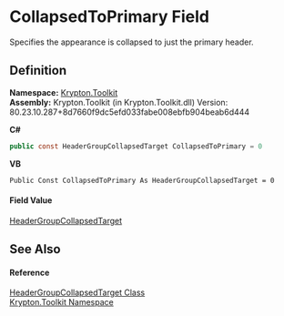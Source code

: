 # CollapsedToPrimary Field


Specifies the appearance is collapsed to just the primary header.



## Definition
**Namespace:** <a href="79d2eac2-21f4-54ff-7552-b20c33c30600.md">Krypton.Toolkit</a>  
**Assembly:** Krypton.Toolkit (in Krypton.Toolkit.dll) Version: 80.23.10.287+8d7660f9dc5efd033fabe008ebfb904beab6d444

**C#**
``` C#
public const HeaderGroupCollapsedTarget CollapsedToPrimary = 0
```
**VB**
``` VB
Public Const CollapsedToPrimary As HeaderGroupCollapsedTarget = 0
```



#### Field Value
<a href="1b859ee2-d644-8c95-bd3e-7aa8d95f875b.md">HeaderGroupCollapsedTarget</a>

## See Also


#### Reference
<a href="1b859ee2-d644-8c95-bd3e-7aa8d95f875b.md">HeaderGroupCollapsedTarget Class</a>  
<a href="79d2eac2-21f4-54ff-7552-b20c33c30600.md">Krypton.Toolkit Namespace</a>  
